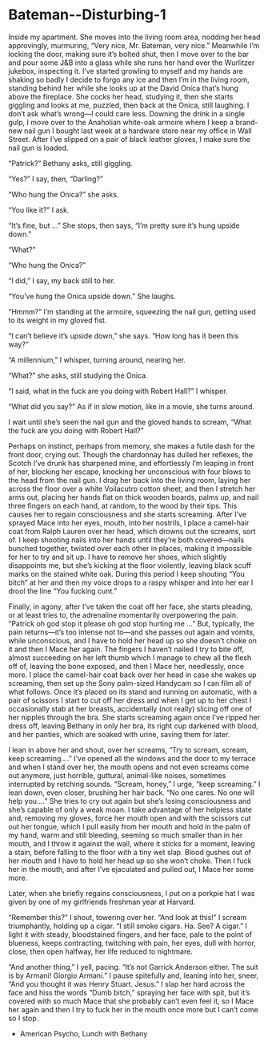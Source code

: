 # Bateman--Disturbing-1

  Inside my apartment. She moves into the living room area, nodding her head approvingly, murmuring, “Very nice, Mr. Bateman, very nice.” Meanwhile I’m locking the door, making sure it’s bolted shut, then I move over to the bar and pour some J&B into a glass while she runs her hand over the Wurlitzer jukebox, inspecting it. I’ve started growling to myself and my hands are shaking so badly I decide to forgo any ice and then I’m in the living room, standing behind her while she looks up at the David Onica that’s hung above the fireplace. She cocks her head, studying it, then she starts giggling and looks at me, puzzled, then back at the Onica, still laughing. I don’t ask what’s wrong—I could care less. Downing the drink in a single gulp, I move over to the Anaholian white-oak armoire where I keep a brand-new nail gun I bought last week at a hardware store near my office in Wall Street. After I’ve slipped on a pair of black leather gloves, I make sure the nail gun is loaded.
 
  “Patrick?” Bethany asks, still giggling.
 
  “Yes?” I say, then, “Darling?”
 
  “Who hung the Onica?” she asks.
 
  “You like it?” I ask.
 
  “It’s fine, but …” She stops, then says, “I’m pretty sure it’s hung upside down.”
 
  “What?”
 
  “Who hung the Onica?”
 
  “I did,” I say, my back still to her.
 
  “You’ve hung the Onica upside down.” She laughs.
 
  “Hmmm?” I’m standing at the armoire, squeezing the nail gun, getting used to its weight in my gloved fist.
 
  “I can’t believe it’s upside down,” she says. “How long has it been this way?”
 
  “A millennium,” I whisper, turning around, nearing her.
 
  “What?” she asks, still studying the Onica.
 
  “I said, what in the fuck are you doing with Robert Hall?” I whisper.
 
  “What did you say?” As if in slow motion, like in a movie, she turns around.
 
  I wait until she’s seen the nail gun and the gloved hands to scream, “What the fuck are you doing with Robert Hall?”
 
  Perhaps on instinct, perhaps from memory, she makes a futile dash for the front door, crying out. Though the chardonnay has dulled her reflexes, the Scotch I’ve drunk has sharpened mine, and effortlessly I’m leaping in front of her, blocking her escape, knocking her unconscious with four blows to the head from the nail gun. I drag her back into the living room, laying her across the floor over a white Voilacutro cotton sheet, and then I stretch her arms out, placing her hands flat on thick wooden boards, palms up, and nail three fingers on each hand, at random, to the wood by their tips. This causes her to regain consciousness and she starts screaming. After I’ve sprayed Mace into her eyes, mouth, into her nostrils, I place a camel-hair coat from Ralph Lauren over her head, which drowns out the screams, sort of. I keep shooting nails into her hands until they’re both covered—nails bunched together, twisted over each other in places, making it impossible for her to try and sit up. I have to remove her shoes, which slightly disappoints me, but she’s kicking at the floor violently, leaving black scuff marks on the stained white oak. During this period I keep shouting “You bitch” at her and then my voice drops to a raspy whisper and into her ear I drool the line “You fucking cunt.”
 
  Finally, in agony, after I’ve taken the coat off her face, she starts pleading, or at least tries to, the adrenaline momentarily overpowering the pain. “Patrick oh god stop it please oh god stop hurting me …” But, typically, the pain returns—it’s too intense not to—and she passes out again and vomits, while unconscious, and I have to hold her head up so she doesn’t choke on it and then I Mace her again. The fingers I haven’t nailed I try to bite off, almost succeeding on her left thumb which I manage to chew all the flesh off of, leaving the bone exposed, and then I Mace her, needlessly, once more. I place the camel-hair coat back over her head in case she wakes up screaming, then set up the Sony palm-sized Handycam so I can film all of what follows. Once it’s placed on its stand and running on automatic, with a pair of scissors I start to cut off her dress and when I get up to her chest I occasionally stab at her breasts, accidentally (not really) slicing off one of her nipples through the bra. She starts screaming again once I’ve ripped her dress off, leaving Bethany in only her bra, its right cup darkened with blood, and her panties, which are soaked with urine, saving them for later.
 
  I lean in above her and shout, over her screams, “Try to scream, scream, keep screaming.…” I’ve opened all the windows and the door to my terrace and when I stand over her, the mouth opens and not even screams come out anymore, just horrible, guttural, animal-like noises, sometimes interrupted by retching sounds. “Scream, honey,” I urge, “keep screaming.” I lean down, even closer, brushing her hair back. “No one cares. No one will help you.…” She tries to cry out again but she’s losing consciousness and she’s capable of only a weak moan. I take advantage of her helpless state and, removing my gloves, force her mouth open and with the scissors cut out her tongue, which I pull easily from her mouth and hold in the palm of my hand, warm and still bleeding, seeming so much smaller than in her mouth, and I throw it against the wall, where it sticks for a moment, leaving a stain, before falling to the floor with a tiny wet slap. Blood gushes out of her mouth and I have to hold her head up so she won’t choke. Then I fuck her in the mouth, and after I’ve ejaculated and pulled out, I Mace her some more.
 
  Later, when she briefly regains consciousness, I put on a porkpie hat I was given by one of my girlfriends freshman year at Harvard.
 
  “Remember this?” I shout, towering over her. “And look at this!” I scream triumphantly, holding up a cigar. “I still smoke cigars. Ha. See? A cigar.” I light it with steady, bloodstained fingers, and her face, pale to the point of blueness, keeps contracting, twitching with pain, her eyes, dull with horror, close, then open halfway, her life reduced to nightmare.
 
  “And another thing,” I yell, pacing. “It’s not Garrick Anderson either. The suit is by Armani! Giorgio Armani.” I pause spitefully and, leaning into her, sneer, “And you thought it was Henry Stuart. Jesus.” I slap her hard across the face and hiss the words “Dumb bitch,” spraying her face with spit, but it’s covered with so much Mace that she probably can’t even feel it, so I Mace her again and then I try to fuck her in the mouth once more but I can’t come so I stop.
 
- American Psycho, Lunch with Bethany
